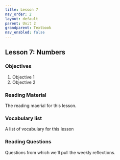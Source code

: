 ```yaml
---
title: Lesson 7
nav_order: 2
layout: default
parent: Unit 2
grandparent: Textbook
nav_enabled: false
---
```


## Lesson 7: Numbers

### Objectives

1. Objective 1
2. Objective 2

### Reading Material

The reading maerial for this lesson.

### Vocabulary list

A list of vocabulary for this lesson

### Reading Questions

Questions from which we'll pull the weekly reflections.
